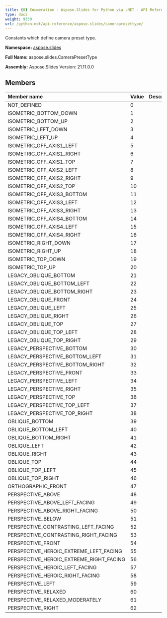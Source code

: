 ```yaml
---
title: {0} Enumeration - Aspose.Slides for Python via .NET - API Reference
type: docs
weight: 9330
url: /python-net/api-reference/aspose.slides/camerapresettype/
---
```


Constants which define camera preset type.

**Namespace:** [aspose.slides](/python-net/api-reference/aspose.slides/)

**Full Name:** aspose.slides.CameraPresetType

**Assembly:**  Aspose.Slides Version: 21.11.0.0

## **Members**
|**Member name**|**Value**|**Description**|
| :- | :- | :- |
|NOT_DEFINED|0||
|ISOMETRIC_BOTTOM_DOWN|1||
|ISOMETRIC_BOTTOM_UP|2||
|ISOMETRIC_LEFT_DOWN|3||
|ISOMETRIC_LEFT_UP|4||
|ISOMETRIC_OFF_AXIS1_LEFT|5||
|ISOMETRIC_OFF_AXIS1_RIGHT|6||
|ISOMETRIC_OFF_AXIS1_TOP|7||
|ISOMETRIC_OFF_AXIS2_LEFT|8||
|ISOMETRIC_OFF_AXIS2_RIGHT|9||
|ISOMETRIC_OFF_AXIS2_TOP|10||
|ISOMETRIC_OFF_AXIS3_BOTTOM|11||
|ISOMETRIC_OFF_AXIS3_LEFT|12||
|ISOMETRIC_OFF_AXIS3_RIGHT|13||
|ISOMETRIC_OFF_AXIS4_BOTTOM|14||
|ISOMETRIC_OFF_AXIS4_LEFT|15||
|ISOMETRIC_OFF_AXIS4_RIGHT|16||
|ISOMETRIC_RIGHT_DOWN|17||
|ISOMETRIC_RIGHT_UP|18||
|ISOMETRIC_TOP_DOWN|19||
|ISOMETRIC_TOP_UP|20||
|LEGACY_OBLIQUE_BOTTOM|21||
|LEGACY_OBLIQUE_BOTTOM_LEFT|22||
|LEGACY_OBLIQUE_BOTTOM_RIGHT|23||
|LEGACY_OBLIQUE_FRONT|24||
|LEGACY_OBLIQUE_LEFT|25||
|LEGACY_OBLIQUE_RIGHT|26||
|LEGACY_OBLIQUE_TOP|27||
|LEGACY_OBLIQUE_TOP_LEFT|28||
|LEGACY_OBLIQUE_TOP_RIGHT|29||
|LEGACY_PERSPECTIVE_BOTTOM|30||
|LEGACY_PERSPECTIVE_BOTTOM_LEFT|31||
|LEGACY_PERSPECTIVE_BOTTOM_RIGHT|32||
|LEGACY_PERSPECTIVE_FRONT|33||
|LEGACY_PERSPECTIVE_LEFT|34||
|LEGACY_PERSPECTIVE_RIGHT|35||
|LEGACY_PERSPECTIVE_TOP|36||
|LEGACY_PERSPECTIVE_TOP_LEFT|37||
|LEGACY_PERSPECTIVE_TOP_RIGHT|38||
|OBLIQUE_BOTTOM|39||
|OBLIQUE_BOTTOM_LEFT|40||
|OBLIQUE_BOTTOM_RIGHT|41||
|OBLIQUE_LEFT|42||
|OBLIQUE_RIGHT|43||
|OBLIQUE_TOP|44||
|OBLIQUE_TOP_LEFT|45||
|OBLIQUE_TOP_RIGHT|46||
|ORTHOGRAPHIC_FRONT|47||
|PERSPECTIVE_ABOVE|48||
|PERSPECTIVE_ABOVE_LEFT_FACING|49||
|PERSPECTIVE_ABOVE_RIGHT_FACING|50||
|PERSPECTIVE_BELOW|51||
|PERSPECTIVE_CONTRASTING_LEFT_FACING|52||
|PERSPECTIVE_CONTRASTING_RIGHT_FACING|53||
|PERSPECTIVE_FRONT|54||
|PERSPECTIVE_HEROIC_EXTREME_LEFT_FACING|55||
|PERSPECTIVE_HEROIC_EXTREME_RIGHT_FACING|56||
|PERSPECTIVE_HEROIC_LEFT_FACING|57||
|PERSPECTIVE_HEROIC_RIGHT_FACING|58||
|PERSPECTIVE_LEFT|59||
|PERSPECTIVE_RELAXED|60||
|PERSPECTIVE_RELAXED_MODERATELY|61||
|PERSPECTIVE_RIGHT|62||
